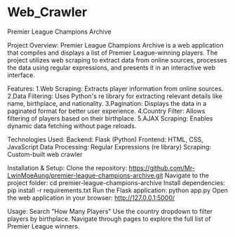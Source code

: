 # Web_Crawler
Premier League Champions Archive

Project Overview:
Premier League Champions Archive is a web application that compiles and displays a list of Premier League-winning players. The project utilizes web scraping to extract data from online sources, processes the data using regular expressions, and presents it in an interactive web interface.

Features:
1.Web Scraping: Extracts player information from online sources.
2.Data Filtering: Uses Python's re library for extracting relevant details like name, birthplace, and nationality.
3.Pagination: Displays the data in a paginated format for better user experience.
4.Country Filter: Allows filtering of players based on their birthplace.
5.AJAX Scraping: Enables dynamic data fetching without page reloads.

Technologies Used:
Backend: Flask (Python)
Frontend: HTML, CSS, JavaScript
Data Processing: Regular Expressions (re library)
Scraping: Custom-built web crawler

Installation & Setup:
Clone the repository: https://github.com/Mr-LwinMoeAung/premier-league-champions-archive.git
Navigate to the project folder: cd premier-league-champions-archive
Install dependencies: pip install -r requirements.txt
Run the Flask application: python app.py
Open the web application in your browser: http://127.0.0.1:5000/

Usage:
Search "How Many Players"
Use the country dropdown to filter players by birthplace.
Navigate through pages to explore the full list of Premier League winners.

